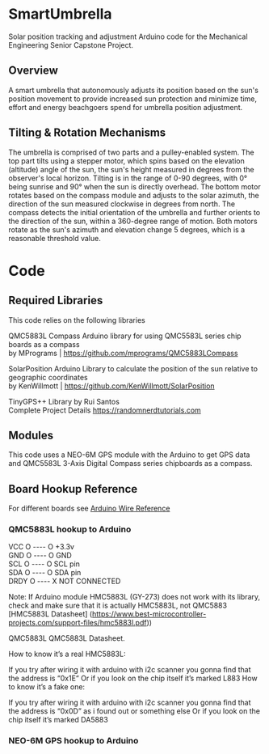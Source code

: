 # SmartUmbrella
Solar position tracking and adjustment Arduino code for the Mechanical Engineering Senior Capstone Project.

## Overview
A smart umbrella that autonomously adjusts its position based on the sun's position movement to provide increased sun protection and minimize time, effort and energy beachgoers spend for umbrella position adjustment.

## Tilting & Rotation Mechanisms
The umbrella is comprised of two parts and a pulley-enabled system. The top part tilts using a stepper motor, which spins based on the elevation (altitude) angle of the sun, the sun's height measured in degrees from the observer's local horizon. Tilting is in the range of 0-90 degrees, with 0° being sunrise and 90° when the sun is directly overhead. The bottom motor rotates based on the compass module and adjusts to the solar azimuth, the direction of the sun measured clockwise in degrees from north. The compass detects the initial orientation of the umbrella and further orients to the direction of the sun, within a 360-degree range of motion. Both motors rotate as the sun's azimuth and elevation change 5 degrees, which is a reasonable threshold value.

# Code
## Required Libraries
This code relies on the following libraries

QMC5883L Compass
Arduino library for using QMC5583L series chip boards as a compass\
by MPrograms | https://github.com/mprograms/QMC5883LCompass

SolarPosition
Arduino Library to calculate the position of the sun relative to geographic coordinates\
by KenWillmott | https://github.com/KenWillmott/SolarPosition

TinyGPS++ Library
by Rui Santos\
Complete Project Details https://randomnerdtutorials.com

## Modules
This code uses a NEO-6M GPS module with the Arduino to get GPS data and QMC5583L 3-Axis Digital Compass series chipboards as a compass.

## Board Hookup Reference
For different boards see [Arduino Wire Reference ](https://pages.github.com/](https://www.arduino.cc/reference/en/language/functions/communication/wire/)) 

### QMC5883L hookup to Arduino
VCC  O ---- O +3.3v\
GND  O ---- O GND\
SCL  O ---- O SCL pin\
SDA  O ---- O SDA pin\
DRDY O ---- X NOT CONNECTED


Note: If Arduino module HMC5883L (GY-273) does not work with its library, check and make sure that it is actually HMC5883L, not QMC5883
[HMC5883L Datasheet] (https://www.best-microcontroller-projects.com/support-files/hmc5883l.pdf)) 


QMC5883L
QMC5883L Datasheet.

How to know it’s a real HMC5883L:

If you try after wiring it with arduino with i2c scanner you gonna find that the address is “0x1E“
Or if you look on the chip itself it’s marked L883
How to know it’s a fake one:

If you try after wiring it with arduino with i2c scanner you gonna find that the address is “0x0D” as i found out or something else
Or if you look on the chip itself it’s marked DA5883

### NEO-6M GPS hookup to Arduino


